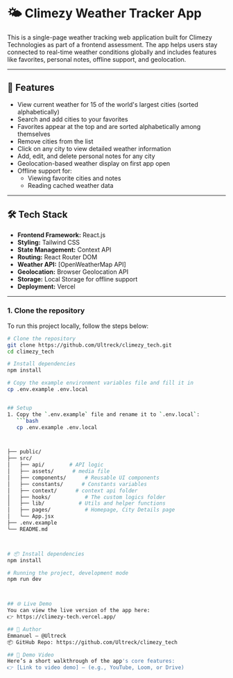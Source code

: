 # 🌤️ Climezy Weather Tracker App

This is a single-page weather tracking web application built for Climezy Technologies as part of a frontend assessment. The app helps users stay connected to real-time weather conditions globally and includes features like favorites, personal notes, offline support, and geolocation.

---

## 🚀 Features

- View current weather for 15 of the world's largest cities (sorted alphabetically)
- Search and add cities to your favorites
- Favorites appear at the top and are sorted alphabetically among themselves
- Remove cities from the list
- Click on any city to view detailed weather information
- Add, edit, and delete personal notes for any city
- Geolocation-based weather display on first app open
- Offline support for:
  - Viewing favorite cities and notes
  - Reading cached weather data

---

## 🛠️ Tech Stack

- **Frontend Framework:** React.js
- **Styling:** Tailwind CSS
- **State Management:** Context API
- **Routing:** React Router DOM
- **Weather API:** [OpenWeatherMap API]
- **Geolocation:** Browser Geolocation API
- **Storage:** Local Storage for offline support
- **Deployment:** Vercel

---



### 1. Clone the repository
To run this project locally, follow the steps below:

```bash
# Clone the repository
git clone https://github.com/Ultreck/climezy_tech.git
cd climezy_tech

# Install dependencies
npm install

# Copy the example environment variables file and fill it in
cp .env.example .env.local


## Setup
1. Copy the `.env.example` file and rename it to `.env.local`:
   ```bash
   cp .env.example .env.local



├── public/
├── src/
│   ├── api/        # API logic
│   ├── assets/      # media file
│   ├── components/      # Reusable UI components
│   ├── constants/      # Constants variables
│   ├── context/      # context api folder
│   ├── hooks/           # The custom logics folder
│   ├── lib/           # Utils and helper functions
│   ├── pages/           # Homepage, City Details page
│   └── App.jsx
├── .env.example
└── README.md



# 📦 Install dependencies
npm install

# Running the project, development mode
npm run dev



## 🌐 Live Demo
You can view the live version of the app here:
👉 https://climezy-tech.vercel.app/

## 🙋 Author
Emmanuel – @Ultreck
📦 GitHub Repo: https://github.com/Ultreck/climezy_tech

## 🎥 Demo Video
Here’s a short walkthrough of the app's core features:
👉 [Link to video demo] — (e.g., YouTube, Loom, or Drive)


